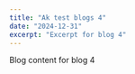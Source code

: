 ```yaml
---
title: "Ak test blogs 4"
date: "2024-12-31"
excerpt: "Excerpt for blog 4"
---
```


Blog content for blog 4